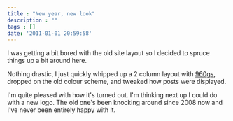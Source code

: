 ```yaml
---
title : "New year, new look"
description : ""
tags : []
date: '2011-01-01 20:59:58'
---
```


I was getting a bit bored with the old site layout so I decided to spruce things up a bit around here.

Nothing drastic, I just quickly whipped up a 2 column layout with <a href="http://960.gs/">960gs</a>, dropped on the old colour scheme, and tweaked how posts were displayed.

I'm quite pleased with how it's turned out. I'm thinking next up I could do with a new logo. The old one's been knocking around since 2008 now and I've never been entirely happy with it.

<!--more-->